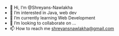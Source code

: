 - 👋 Hi, I’m @Shreyans-Nawlakha
- 👀 I’m interested in Java, web dev
- 🌱 I’m currently learning Web Development 
- 💞️ I’m looking to collaborate on ...
- 📫 How to reach me shreyansnawlakha@gmail.com

<!---
Shreyans-Nawlakha/Shreyans-Nawlakha is a ✨ special ✨ repository because its `README.md` (this file) appears on your GitHub profile.
You can click the Preview link to take a look at your changes.
--->
